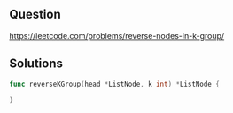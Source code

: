 ## Question

https://leetcode.com/problems/reverse-nodes-in-k-group/

## Solutions

```go
func reverseKGroup(head *ListNode, k int) *ListNode {
    
}
```
